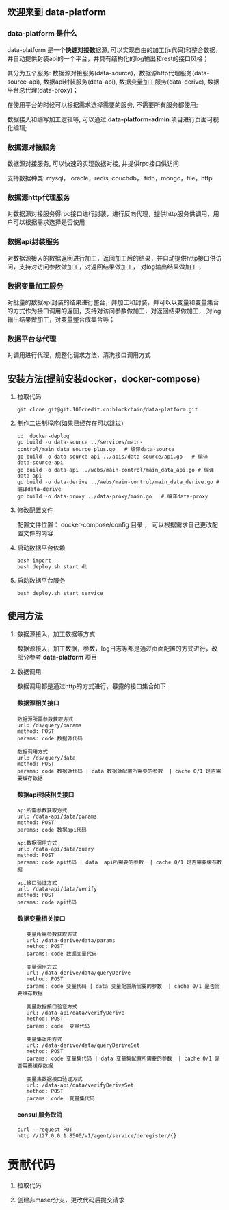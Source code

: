 
## 欢迎来到 data-platform

### data-platform 是什么

data-platform 是一个**快速对接数**据源, 可以实现自由的加工(js代码)和整合数据， 并自动提供封装api的一个平台，并具有结构化的log输出和rest的接口风格；

其分为五个服务: 数据源对接服务(data-source)，数据源http代理服务(data-source-api), 数据api封装服务(data-api), 数据变量加工服务(data-derive),  数据平台总代理(data-proxy)；

 在使用平台的时候可以根据需求选择需要的服务, 不需要所有服务都使用;

数据接入和编写加工逻辑等, 可以通过 **data-platform-admin** 项目进行页面可视化编辑;

### 数据源对接服务

数据源对接服务, 可以快速的实现数据对接, 并提供rpc接口供访问

支持数据种类:  mysql， oracle，redis, couchdb， tidb，mongo，file，http

### 数据源http代理服务

对数据源对接服务得rpc接口进行封装，进行反向代理，提供http服务供调用，用户可以根据需求选择是否使用

### 数据api封装服务

对数据源接入的数据返回进行加工，返回加工后的结果，并自动提供http接口供访问，支持对访问参数做加工，对返回结果做加工， 对log输出结果做加工；

### 数据变量加工服务

对批量的数据api封装的结果进行整合，并加工和封装，并可以以变量和变量集合的方式作为接口调用的返回，支持对访问参数做加工，对返回结果做加工， 对log输出结果做加工，对变量整合成集合等；

### 数据平台总代理

对调用进行代理，规整化请求方法，清洗接口调用方式

## 安装方法(提前安装docker，docker-compose)

1. 拉取代码

   ```shell
   git clone git@git.100credit.cn:blockchain/data-platform.git
   ```

2. 制作二进制程序(如果已经存在可以跳过)

   ```shell
   cd  docker-deplog
   go build -o data-source ../services/main-control/main_data_source_plus.go   # 编译data-source
   go build -o data-source-api ../apis/data-source/api.go   # 编译data-source-api
   go build -o data-api ../webs/main-control/main_data_api.go # 编译data-api
   go build -o data-derive ../webs/main-control/main_data_derive.go # 编译data-derive
   go build -o data-proxy ../data-proxy/main.go   # 编译data-proxy
   ```

3. 修改配置文件

   配置文件位置： docker-compose/config 目录 ，  可以根据需求自己更改配置文件的内容

4. 启动数据平台依赖

   ```shell
   bash import
   bash deploy.sh start db
   ```

5. 启动数据平台服务

   ```shell
   bash deploy.sh start service
   ```

## 使用方法

1. 数据源接入，加工数据等方式

   数据源接入，加工数据，参数，log日志等都是通过页面配置的方式进行，改部分参考 **data-platform** 项目

1. 数据调用

   数据调用都是通过http的方式进行，暴露的接口集合如下

   #### 数据源相关接口

   ```
   数据源所需参数获取方式
   url: /ds/query/params
   method: POST
   params: code 数据源代码 
   
   数据调用方式
   url: /ds/query/data
   method: POST
   params: code 数据源代码 | data 数据源配置所需要的参数  | cache 0/1 是否需要缓存数据
   ```

   #### 数据api封装相关接口

   ```
   api所需参数获取方式
   url: /data-api/data/params
   method: POST
   params: code 数据api代码
   
   api数据调用方式
   url: /data-api/data/query
   method: POST
   params: code api代码 | data  api所需要的参数  | cache 0/1 是否需要缓存数据
   
   api接口验证方式
   url: /data-api/data/verify
   method: POST
   params: code api代码 
   ```

   #### 数据变量相关接口

   ```
      变量所需参数获取方式
      url: /data-derive/data/params
      method: POST
      params: code 数据变量代码
      
      变量调用方式
      url: /data-derive/data/queryDerive
      method: POST
      params: code 变量代码 | data 变量配置所需要的参数  | cache 0/1 是否需要缓存数据
      
      变量数据接口验证方式
      url: /data-api/data/verifyDerive
      method: POST
      params: code  变量代码 
      
      变量集调用方式
      url: /data-derive/data/queryDeriveSet
      method: POST
      params: code 变量集代码 | data 变量集配置所需要的参数  | cache 0/1 是否需要缓存数据
      
      变量集数据接口验证方式
      url: /data-api/data/verifyDeriveSet
      method: POST
      params: code  变量集代码 
   ```

   #### consul 服务取消

   ```
   curl --request PUT http://127.0.0.1:8500/v1/agent/service/deregister/{}
   ```

# 贡献代码

1. 拉取代码

2. 创建非maser分支，更改代码后提交请求

